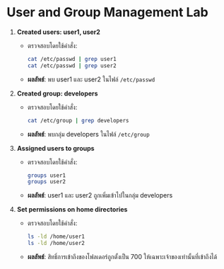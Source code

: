 # User and Group Management Lab

1. **Created users: user1, user2**
   - ตรวจสอบโดยใช้คำสั่ง:
     ```bash
     cat /etc/passwd | grep user1
     cat /etc/passwd | grep user2
     ```
   - **ผลลัพธ์**: พบ user1 และ user2 ในไฟล์ `/etc/passwd`

2. **Created group: developers**
   - ตรวจสอบโดยใช้คำสั่ง:
     ```bash
     cat /etc/group | grep developers
     ```
   - **ผลลัพธ์**: พบกลุ่ม developers ในไฟล์ `/etc/group`

3. **Assigned users to groups**
   - ตรวจสอบโดยใช้คำสั่ง:
     ```bash
     groups user1
     groups user2
     ```
   - **ผลลัพธ์**: user1 และ user2 ถูกเพิ่มเข้าไปในกลุ่ม developers

4. **Set permissions on home directories**
   - ตรวจสอบโดยใช้คำสั่ง:
     ```bash
     ls -ld /home/user1
     ls -ld /home/user2
     ```
   - **ผลลัพธ์**: สิทธิ์การเข้าถึงของโฟลเดอร์ถูกตั้งเป็น 700 ให้เฉพาะเจ้าของเท่านั้นที่เข้าถึงได้

